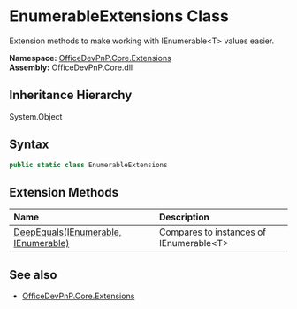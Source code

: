 # EnumerableExtensions Class
 Extension methods to make working with IEnumerable&lt;T&gt; values easier.   

**Namespace:** [OfficeDevPnP.Core.Extensions](OfficeDevPnP.Core.Extensions.md)  
**Assembly:** OfficeDevPnP.Core.dll  
## Inheritance Hierarchy
System.Object  
## Syntax
```C#
public static class EnumerableExtensions
```
## Extension Methods
|**Name**|**Description**|
|:-----|:-----|
| [DeepEquals(IEnumerable, IEnumerable)](OfficeDevPnP.Core.Extensions.EnumerableExtensions.daa2f0b7.md) | Compares to instances of IEnumerable&lt;T&gt;
## See also
- [OfficeDevPnP.Core.Extensions](OfficeDevPnP.Core.Extensions.md)
